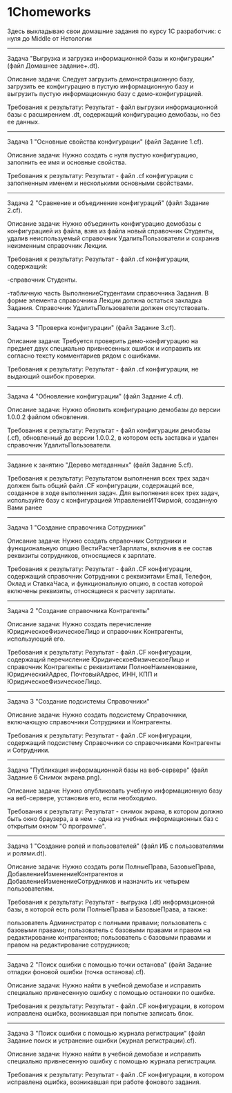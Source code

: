 # 1Chomeworks
Здесь выкладываю свои домашние задания по курсу 1С разработчик: с нуля до Middle от Нетологии
************************************************************************************************************************************************************************************
Задача "Выгрузка и загрузка информационной базы и конфигурации" (файл Домашнее задание+.dt).

Описание задачи:
Следует загрузить демонстрационную базу, загрузить ее конфигурацию в пустую информационную базу и выгрузить пустую информационную базу с демо-конфигурацией.

Требования к результату:
Результат - файл выгрузки информационной базы с расширением .dt, содержащий конфигурацию демобазы, но без ее данных.
************************************************************************************************************************************************************************************
Задача 1 "Основные свойства конфигурации" (файл Задание 1.cf).

Описание задачи:
Нужно создать с нуля пустую конфигурацию, заполнить ее имя и основные свойства.

Требования к результату:
Результат - файл .cf конфигурации с заполненным именем и несколькими основными свойствами.
************************************************************************************************************************************************************************************
Задача 2 "Сравнение и объединение конфигураций"  (файл Задание 2.cf).

Описание задачи:
Нужно объединить конфигурацию демобазы с конфигурацией из файла, взяв из файла новый справочник Студенты, удалив неиспользуемый справочник УдалитьПользователи и сохранив неизменным справочник Лекции.

Требования к результату:
Результат - файл .cf конфигурации, содержащий:

-справочник Студенты.

-табличную часть ВыполнениеСтудентами справочника Задания. В форме элемента справочника Лекции должна остаться закладка Задания. Справочник УдалитьПользователи должен отсутствовать.
************************************************************************************************************************************************************************************
Задача 3 "Проверка конфигурации"  (файл Задание 3.cf).

Описание задачи:
Требуется проверить демо-конфигурацию на предмет двух специально привнесенных ошибок и исправить их согласно тексту комментариев рядом с ошибками.

Требования к результату:
Результат - файл .cf конфигурации, не выдающий ошибок проверки.
************************************************************************************************************************************************************************************
Задача 4 "Обновление конфигурации"  (файл Задание 4.cf).

Описание задачи:
Нужно обновить конфигурацию демобазы до версии 1.0.0.2 файлом обновления.

Требования к результату:
Результат - файл конфигурации демобазы (.cf), обновленный до версии 1.0.0.2, в котором есть заставка и удален справочник УдалитьПользователи.
************************************************************************************************************************************************************************************
Задание к занятию "Дерево метаданных" (файл Задание 5.cf).

Требования к результату:
Результатом выполнения всех трех задач должен быть общий файл .CF конфигурации, содержащий все, созданное в ходе выполнения задач. Для выполнения всех трех задач, используйте базу с конфигурацией УправлениеИТФирмой, созданную Вами ранее
************************************************************************************************************************************************************************************
Задача 1 "Создание справочника Сотрудники"

Описание задачи:
Нужно создать справочник Сотрудники и функциональную опцию ВестиРасчетЗарплаты, включив в ее состав реквизиты сотрудников, относящиеся к зарплате.

Требования к результату:
Результат - файл .CF конфигурации, содержащий справочник Сотрудники с реквизитами Email, Телефон, Оклад и СтавкаЧаса, и функциональную опцию, в состав которой включены реквизиты, относящиеся к расчету зарплаты.
************************************************************************************************************************************************************************************
Задача 2 "Создание справочника Контрагенты"

Описание задачи:
Нужно создать перечисление ЮридическоеФизическоеЛицо и справочник Контрагенты, использующий его.

Требования к результату:
Результат - файл .CF конфигурации, содержащий перечисление ЮридическоеФизическоеЛицо и справочник Контрагенты с реквизитами ПолноеНаименование, ЮридическийАдрес, ПочтовыйАдрес, ИНН, КПП и ЮридическоеФизическоеЛицо.
************************************************************************************************************************************************************************************
Задача 3 "Создание подсистемы Справочники"

Описание задачи:
Нужно создать подсистему Справочники, включающую справочники Сотрудники и Контрагенты.

Требования к результату:
Результат - файл .CF конфигурации, содержащий подсистему Справочники со справочниками Контрагенты и Сотрудники.
************************************************************************************************************************************************************************************
Задача "Публикация информационной базы на веб-сервере" (файл Задание 6 Снимок экрана.png).

Описание задачи:
Нужно опубликовать учебную информационную базу на веб-сервере, установив его, если необходимо.

Требования к результату:
Результат - снимок экрана, в котором должно быть окно браузера, а в нем - одна из учебных информационных баз с открытым окном "О программе".
************************************************************************************************************************************************************************************
Задача 1 "Создание ролей и пользователей" (файл ИБ с пользователями и ролями.dt).

Описание задачи:
Нужно создать роли ПолныеПрава, БазовыеПрава, ДобавлениеИзменениеКонтрагентов и ДобавлениеИзменениеСотрудников и назначить их четырем пользователям.

Требования к результату:
Результат - выгрузка (.dt) информационной базы, в которой есть роли ПолныеПрава и БазовыеПрава, а также:

пользователь Администратор с полными правами;
пользователь с базовыми правами;
пользователь с базовыми правами и правом на редактирование контрагентов;
пользователь с базовыми правами и правом на редактирование сотрудников;
************************************************************************************************************************************************************************************
Задача 2 "Поиск ошибки с помощью точки останова" (файл Задание отладки фоновой ошибки (точка останова).cf).

Описание задачи:
Нужно найти в учебной демобазе и исправить специально привнесенную ошибку с помощью остановки по ошибке.

Требования к результату:
Результат - файл .CF конфигурации, в котором исправлена ошибка, возникавшая при попытке записать блок.
************************************************************************************************************************************************************************************
Задача 3 "Поиск ошибки с помощью журнала регистрации" (файл Задание поиск и устранение ошибки (журнал регистрации).cf).

Описание задачи:
Нужно найти в учебной демобазе и исправить специально привнесенную ошибку с помощью журнала регистрации.

Требования к результату:
Результат - файл .CF конфигурации, в котором исправлена ошибка, возникавшая при работе фонового задания.
